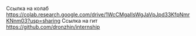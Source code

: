 Ссылка на колаб
https://colab.research.google.com/drive/1WcCMgaIIsWgJaVpJpd33KfpNmrKNnm03?usp=sharing
Ссылка на гит
https://github.com/dronzhin/internship
